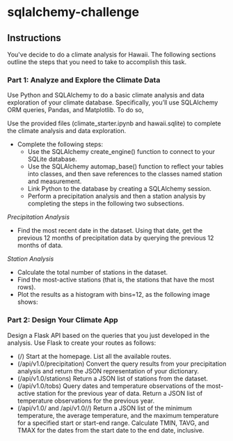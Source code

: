 # sqlalchemy-challenge
## Instructions 
You've decide to do a climate analysis for Hawaii. The following sections outline the steps that you need to take to accomplish this task.

### Part 1: Analyze and Explore the Climate Data
Use Python and SQLAlchemy to do a basic climate analysis and data exploration of your climate database. Specifically, you’ll use SQLAlchemy ORM queries, Pandas, and Matplotlib. To do so, 

 Use the provided files (climate_starter.ipynb and hawaii.sqlite) to complete the climate analysis and data exploration.

- Complete the following steps:
    - Use the SQLAlchemy create_engine() function to connect to your SQLite database.
    - Use the SQLAlchemy automap_base() function to reflect your tables into classes, and then save references to the classes named station and measurement.
    - Link Python to the database by creating a SQLAlchemy session.
    - Perform a precipitation analysis and then a station analysis by completing the steps in the following two subsections.

*Precipitation Analysis*

- Find the most recent date in the dataset.
Using that date, get the previous 12 months of precipitation data by querying the previous 12 months of data.

*Station Analysis*
- Calculate the total number of stations in the dataset.
- Find the most-active stations (that is, the stations that have the most rows).
- Plot the results as a histogram with bins=12, as the following image shows:


### Part 2: Design Your Climate App
Design a Flask API based on the queries that you just developed in the analysis. Use Flask to create your routes as follows:

- (/)
Start at the homepage.
List all the available routes.
- (/api/v1.0/precipitation) Convert the query results from your precipitation analysis and return the JSON representation of your dictionary.
- (/api/v1.0/stations) Return a JSON list of stations from the dataset.
- (/api/v1.0/tobs) Query dates and temperature observations of the most-active station for the previous year of data. Return a JSON list of temperature observations for the previous year.
- (/api/v1.0/<start> and /api/v1.0/<start>/<end>)
Return a JSON list of the minimum temperature, the average temperature, and the maximum temperature for a specified start or start-end range. Calculate TMIN, TAVG, and TMAX for the dates from the start date to the end date, inclusive.


